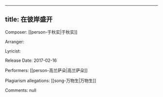 
---
title: 在彼岸盛开
---
Composer: [[person-于秋实|于秋实]]

Arranger: 

Lyricist: 

Release Date: 2017-02-16

Performers: [[person-高兰萨朵|高兰萨朵]]

Plagiarism allegations:
[[song-万物生|万物生]]

Comments:
null
